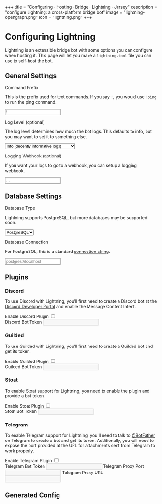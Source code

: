 +++
title = "Configuring · Hosting · Bridge · Lightning · Jersey"
description = "configure Lightning: a cross-platform bridge bot"
image = "lightning-opengraph.png"
icon = "lightning.png"
+++

<link rel="stylesheet" href="./configuring.css" />

<form>

# Configuring Lightning

Lightning is an extensible bridge bot with some options you can configure when
hosting it. This page will let you make a `lightning.toml` file you can use to
self-host the bot.  

## General Settings

<label for="prefix">Command Prefix</label>

This is the prefix used for text commands. If you say `!`, you would use
`!ping` to run the ping command.

<input type="text" id="prefix" name="prefix" value="!" required />

<label for="log_level">Log Level (optional)</label>

The log level determines how much the bot logs. This defaults to info, but you
may want to set it to something else.

<select id="log_level" name="log_level">
  <option value="8">Error (rarely log things)</option>
  <option value="4">Warn (log less critical things)</option>
  <option value="0" selected>Info (decently informative logs)</option>
  <option value="-4">Debug (some more detail than info)</option>
</select>

<label for="error_webhook">Logging Webhook (optional)</label>

If you want your logs to go to a webhook, you can setup a logging webhook.

<input type="url" id="error_webhook" name="error_webhook" placeholder="..." />
<br />

## Database Settings

<label for="database_type">Database Type</label>

Lightning supports PostgreSQL, but more databases may be supported soon.

<select id="database_type" name="database_type">
  <option value="postgres" selected>PostgreSQL</option>
</select>

<label for="database_connection">Database Connection</label>

For PostgreSQL, this is a standard
[connection string](https://postgresql.org/docs/current/libpq-connect.html).

<input type="text" id="database_connection" name="database_connection"
  placeholder="postgres://localhost" required /><br />

## Plugins

### Discord

To use Discord with Lightning, you'll first need to create a Discord bot at the
[Discord Developer Portal](https://discord.com/developers/applications)
and enable the Message Content Intent.

<div>
  <label for="enable_discord">Enable Discord Plugin</label>
  <input type="checkbox" id="enable_discord" name="enable_discord" />
</div>
<label for="discord_token">Discord Bot Token</label>
<input type="text" id="discord_token" name="discord_token" disabled />

### Guilded

To use Guilded with Lightning, you'll first need to create a Guilded bot and get
its token.

<div>
  <label for="enable_guilded">Enable Guilded Plugin</label>
  <input type="checkbox" id="enable_guilded" name="enable_guilded" />
</div>
<label for="guilded_token">Guilded Bot Token</label>
<input type="text" id="guilded_token" name="guilded_token" disabled />

### Stoat

To enable Stoat support for Lightning, you need to enable the plugin and
provide a bot token.

<div>
  <label for="enable_stoat">Enable Stoat Plugin</label>
  <input type="checkbox" id="enable_stoat" name="enable_stoat" />
</div>
<label for="stoat_token">Stoat Bot Token</label>
<input type="text" id="stoat_token" name="stoat_token" disabled />

### Telegram

To enable Telegram support for Lightning, you'll need to talk to
[@BotFather](https://t.me/botfather) on Telegram to create a bot and get its
token. Additionally, you will need to expose the port provided at the URL for
attachments sent from Telegram to work properly.

<div>
  <label for="enable_telegram">Enable Telegram Plugin</label>
  <input type="checkbox" id="enable_telegram" name="enable_telegram" />
</div>
<label for="telegram_token">Telegram Bot Token</label>
<input type="text" id="telegram_token" name="telegram_token" disabled />
<label for="telegram_port">Telegram Proxy Port</label>
<input type="number" id="telegram_port" name="telegram_port" disabled />
<label for="telegram_url">Telegram Proxy URL</label>
<input type="url" id="telegram_url" name="telegram_url" disabled />
<br />

## Generated Config
  
<pre><code id="config-output"></code></pre>

</form>

<script src="./configuring.js"></script>
